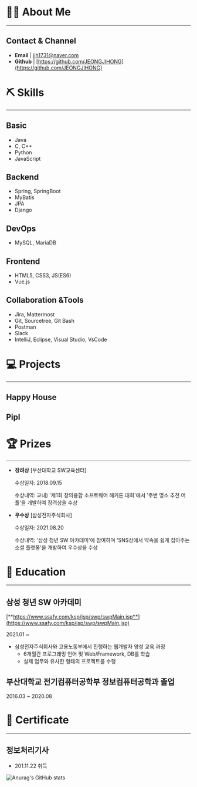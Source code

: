 # 💁🏻 About Me

---

## Contact & Channel

- **Email** | [jjh1731@naver.com](mailto:jjh1731@naver.com)
- **Github** | [https://github.com/JEONGJIHONG](https://github.com/JEONGJIHONG)

# ⛏️ Skills

---

## Basic

- Java
- C, C++
- Python
- JavaScript

## Backend

- Spring, SpringBoot
- MyBatis
- JPA
- Django

## DevOps

- MySQL, MariaDB

## Frontend

- HTML5, CSS3, JS(ES6)
- Vue.js

## Collaboration &Tools

- Jira, Mattermost
- Git, Sourcetree, Git Bash
- Postman
- Slack
- IntelliJ, Eclipse, Visual Studio, VsCode

# **💻 Projects**

---

## Happy House

## Pipl

# 🏆 Prizes

---

- **장려상**     [부산대학교 SW교육센터]

    수상일자: 2018.09.15

    수상내역: 교내) '제1회 창의융합 소프트웨어 해커톤 대회'에서 '주변 명소 추천 어플'을 개발하여 장려상을 수상

- **우수상**   [삼성전자주식회사]

    수상일자: 2021.08.20

    수상내역: '삼성 청년 SW 아카데미'에 참여하며 'SNS상에서 약속을 쉽게 잡아주는 소셜 플랫폼'을 개발하여 우수상을 수상

# 📄 Education

---

## 삼성 청년 SW 아카데미

[**https://www.ssafy.com/ksp/jsp/swp/swpMain.jsp**](https://www.ssafy.com/ksp/jsp/swp/swpMain.jsp)

2021.01 ~ 

- 삼성전자주식회사와 고용노동부에서 진행하는 웹개발자 양성 교육 과정
    - 6개월간 프로그래밍 언어 및 Web/Framework, DB를 학습
    - 실제 업무와 유사한 형태의 프로젝트를 수행

## **부산대학교 전기컴퓨터공학부 정보컴퓨터공학과 졸업**

2016.03 ~ 2020.08

# **🏅 Certificate**

---

## 정보처리기사

- 201.11.22 취득

![Anurag's GitHub stats](https://github-readme-stats.vercel.app/api?username=anuraghazra&show_icons=true&theme=radical)

